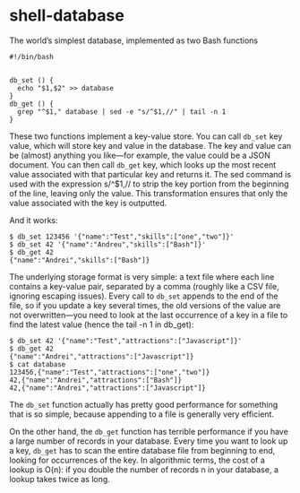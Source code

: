 # shell-database

The world’s simplest database, implemented as two Bash functions



````
#!/bin/bash


db_set () {
  echo "$1,$2" >> database
}
db_get () {
  grep "^$1," database | sed -e "s/^$1,//" | tail -n 1
}
````
These two functions implement a key-value store. You can call `db_set` key value,
which will store key and value in the database. The key and value can be (almost)
anything you like—for example, the value could be a JSON document. 
You can then call `db_get` key, which looks up the most recent value associated with that particular key and returns it. 
The sed command is used with the expression s/^$1,// to strip the key portion from the beginning of the line, leaving only the value. 
This transformation ensures that only the value associated with the key is outputted.


And it works:
````
$ db_set 123456 '{"name":"Test","skills":["one","two"]}'
$ db_set 42 '{"name":"Andreu","skills":["Bash"]}'
$ db_get 42
{"name":"Andrei","skills":["Bash"]}
````

The underlying storage format is very simple: a text file where each line contains a
key-value pair, separated by a comma (roughly like a CSV file, ignoring escaping
issues). Every call to `db_set` appends to the end of the file, so if you update a key several
times, the old versions of the value are not overwritten—you need to look at the
last occurrence of a key in a file to find the latest value (hence the tail -n 1 in
db_get):
````
$ db_set 42 '{"name":"Test","attractions":["Javascript"]}'
$ db_get 42
{"name":"Andrei","attractions":["Javascript"]}
$ cat database
123456,{"name":"Test","attractions":["one","two"]}
42,{"name":"Andrei","attractions":["Bash"]}
42,{"name":"Andrei","attractions":["Javascript"]}
````

The `db_set` function actually has pretty good performance for something that is so
simple, because appending to a file is generally very efficient.

On the other hand, the `db_get` function has terrible performance if you have a large
number of records in your database. Every time you want to look up a key, `db_get`
has to scan the entire database file from beginning to end, looking for occurrences of
the key. In algorithmic terms, the cost of a lookup is O(n): if you double the number
of records n in your database, a lookup takes twice as long.


